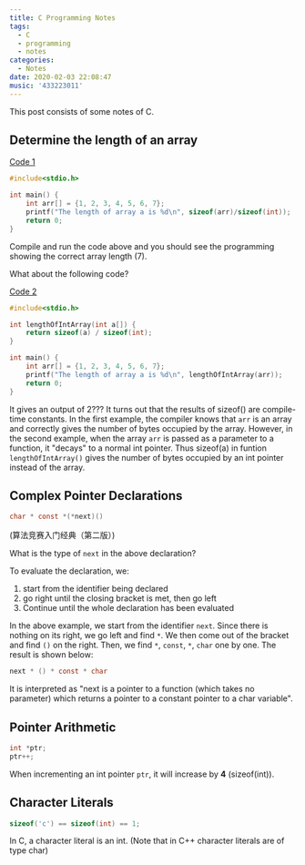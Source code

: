 ```yaml
---
title: C Programming Notes
tags:
  - C
  - programming
  - notes
categories:
  - Notes
date: 2020-02-03 22:08:47
music: '433223011'
---
```



This post consists of some notes of C.

## Determine the length of an array

[Code 1](https://onlinegdb.com/ByhydiBGI)

```C
#include<stdio.h>

int main() {
    int arr[] = {1, 2, 3, 4, 5, 6, 7};
    printf("The length of array a is %d\n", sizeof(arr)/sizeof(int));
    return 0;
}
```

Compile and run the code above and you should see the programming showing the correct array length (7).

What about the following code?

[Code 2](https://onlinegdb.com/r1tzdsrMI)

```C
#include<stdio.h>

int lengthOfIntArray(int a[]) {
    return sizeof(a) / sizeof(int);
}

int main() {
    int arr[] = {1, 2, 3, 4, 5, 6, 7};
    printf("The length of array a is %d\n", lengthOfIntArray(arr));
    return 0;
}
```

It gives an output of 2??? It turns out that the results of sizeof() are compile-time constants. In the first example, the compiler knows that `arr` is an array and correctly gives the number of bytes occupied by the array. However, in the second example, when the array `arr` is passed as a parameter to a function, it "decays" to a normal int pointer. Thus sizeof(a) in funtion `lengthOfIntArray()` gives the number of bytes occupied by an int pointer instead of the array.

## Complex Pointer Declarations

```C
char * const *(*next)()
```

(算法竞赛入门经典（第二版）)

What is the type of `next` in the above declaration?

To evaluate the declaration, we:

1. start from the identifier being declared
2. go right until the closing bracket is met, then go left
3. Continue until the whole declaration has been evaluated

In the above example, we start from the identifier `next`. Since there is nothing on its right, we go left and find `*`. We then come out of the bracket and find `()` on the right. Then, we find `*`, `const`, `*`, `char` one by one. The result is shown below:

```C
next * () * const * char
```

It is interpreted as "next is a pointer to a function (which takes no parameter) which returns a pointer to a constant pointer to a char variable".

## Pointer Arithmetic

```C
int *ptr;
ptr++;
```

When incrementing an int pointer `ptr`, it will increase by **4** (sizeof(int)).

## Character Literals

```C
sizeof('c') == sizeof(int) == 1;
```

In C, a character literal is an int.
(Note that in C++ character literals are of type char)

